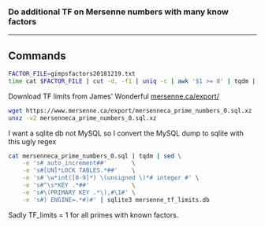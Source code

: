 ### Do additional TF on Mersenne numbers with many know factors
---


## Commands

```bash
FACTOR_FILE=gimpsfactors20181219.txt
time cat $FACTOR_FILE | cut -d, -f1 | uniq -c | awk '$1 >= 8' | tqdm | sort -n > 8_plus_factors
```

Download TF limits from James' Wonderful [mersenne.ca/export/](https://www.mersenne.ca/export/)

```bash
wget https://www.mersenne.ca/export/mersenneca_prime_numbers_0.sql.xz
unxz -v2 mersenneca_prime_numbers_0.sql.xz
```

I want a sqlite db not MySQL so I convert the MySQL dump to sqlite with this ugly regex

```bash
cat mersenneca_prime_numbers_0.sql | tqdm | sed \
    -e 's# auto_increment##'       \
    -e 's#[UN]*LOCK TABLES.*##'    \
    -e 's# \w*int([0-9]*) \(unsigned \)*# integer #' \
    -e 's#^\s*KEY .*##'            \
    -e 's#\(PRIMARY KEY .*\),#\1#' \
    -e 's#) ENGINE=.*#)#' | sqlite3 mersenne_tf_limits.db
```

Sadly TF_limits = 1 for all primes with known factors.
